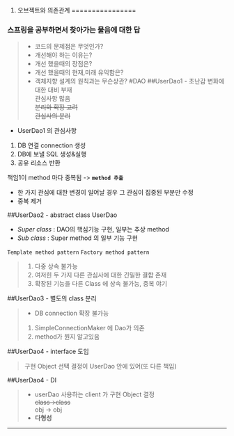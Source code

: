 1. 오브젝트와 의존관계
================

### 스프링을 공부하면서 찾아가는 물음에 대한 답
>- 코드의 문제점은 무엇인가?
>- 개선해야 하는 이유는?
>- 개선 했을때의 장점은?
>- 개선 했을때의 현재,미래 유익함은?
>- 객체지향 설계의 원칙과는 무슨상관?
#DAO
##UserDao1 - 초난감 
>변화에 대한 대비 부재\
>관심사항 많음\
>~~분리와 확장 고려~~\
>~~관심사의 분리~~


- UserDao1 의 관심사항
1. DB 연결 connection 생성
2. DB에 보낼 SQL 생성&실행
3. 공유 리소스 반환

책임1이 method 마다 중복됨 -> **`method 추출`**

- 한 가지 관심에 대한 변경이 일어날 경우 그 관심이 집중된 부분만 수정
- 중복 제거

##UserDao2 - abstract class UserDao
- _Super class_ : DAO의 핵심기능 구현, 일부는 추상 method
- _Sub class_ : Super method 의 일부 기능 구현

`Template method pattern`
`Factory method pattern`
> 1. 다중 상속 불가능
> 2. 여저힌 두 가지 다른 관심사에 대한 긴밀한 결합 존재
> 3. 확장된 기능을 다른 Class 에 상속 불가능, 중복 야기
 


##UserDao3 - 별도의 class 분리
>- DB connection 확장 불가능
>1. SimpleConnectionMaker 에 Dao가 의존
>2. method가 뭔지 알고있음
 


##UserDao4 - interface 도입
>구현 Object 선택 결정이 UserDao 안에 있어(또 다른 책임)


##UserDao4 - DI
>- userDao 사용하는 client 가 구현 Object 결정  
>~~class->class~~\
> obj -> obj
>- **다형성**
***